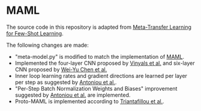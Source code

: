 # MAML

The source code in this repository is adapted from [Meta-Transfer Learning for Few-Shot Learning](https://github.com/yaoyao-liu/meta-transfer-learning).

The following changes are made:
* "meta-model.py" is modified to match the implementation of [MAML](https://github.com/cbfinn/maml).
* Implemented the four-layer CNN proposed by [Vinyals et al.](https://arxiv.org/abs/1606.04080) and six-layer CNN proposed by [Wei-Yu Chen et al.](https://arxiv.org/abs/1904.04232)
* Inner loop learning rates and gradient directions are learned per layer per step as suggested by [Antoniou et al.](https://arxiv.org/abs/1810.09502).
* "Per-Step Batch Normalization Weights and Biases" improvement suggested by [Antoniou et al.](https://arxiv.org/abs/1810.09502) are implemented.
* Proto-MAML is implemented according to [Triantafillou et al.](https://arxiv.org/abs/1903.03096).
